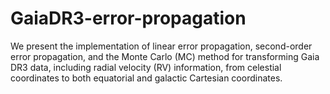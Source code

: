 # GaiaDR3-error-propagation
We present the implementation of linear error propagation, second-order error propagation, and the Monte Carlo (MC) method for transforming Gaia DR3 data, including radial velocity (RV) information, from celestial coordinates to both equatorial and galactic Cartesian coordinates. 
